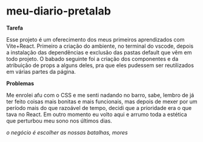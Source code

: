 # meu-diario-pretalab

**Tarefa**

Esse projeto é um oferecimento dos meus primeiros aprendizados com Vite+React. Primeiro a criação do ambiente, no terminal do vscode, depois a instalação das dependências e exclusão das pastas default que vêm em todo projeto. 
O babado seguinte foi a criação dos componentes e da atribuição de props a alguns deles, pra que eles pudessem ser reutilizados em várias partes da página. 

**Problemas**

Me enrolei afu com o CSS e me senti nadando no barro, sabe, lembro de já ter feito coisas mais bonitas e mais funcionais, mas depois de mexer por um período mais do que razoável de tempo, decidi que a prioridade era o que tava no React.
Em outro momento eu volto aqui e arrumo toda a estética que perturbou meu sono nos últimos dias.

_o negócio é escolher as nossas batalhas, mores_
